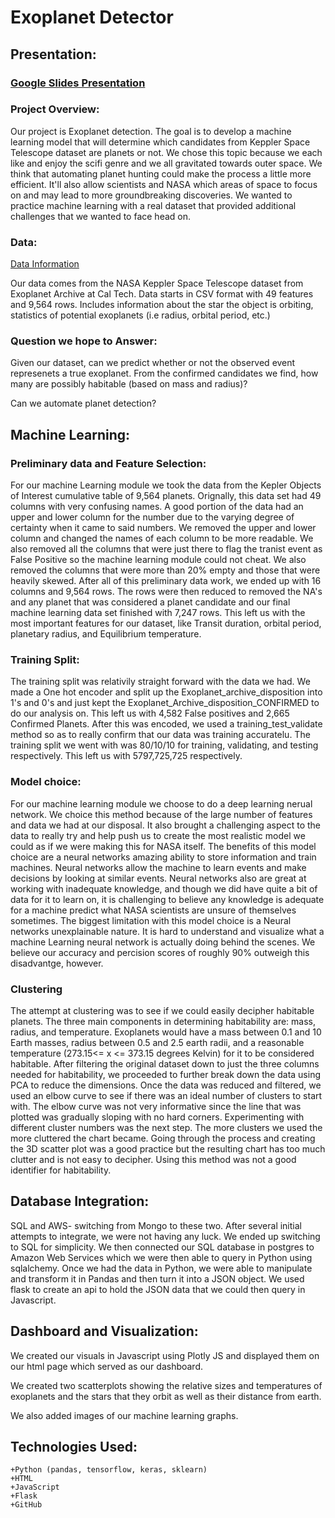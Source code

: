 
# Exoplanet Detector

## Presentation:
### [Google Slides Presentation](https://docs.google.com/presentation/d/1eaPImFXlAEw8KDVOquqmDu-2rw82H8avftx5OCL4-GQ/edit?usp=sharing)

### Project Overview: 

Our project is Exoplanet detection. The goal is to develop a machine learning model that will determine which candidates from Keppler Space Telescope dataset are planets or not. 
We chose this topic because we each like and enjoy the scifi genre and we all gravitated towards outer space. We think that automating planet hunting could make the process a little more efficient. It'll also allow scientists and NASA which areas of space to focus on and may lead to more groundbreaking discoveries. We wanted to practice machine learning with a real dataset that provided additional challenges that we wanted to face head on. 

### Data:

[Data Information](https://github.com/LiShanDa2021/exoplanet_detector/blob/main/Data/Data.md)

Our data comes from the NASA Keppler Space Telescope dataset from Exoplanet Archive at Cal Tech. Data starts in CSV format with 49 features and 9,564 rows. Includes information about the star the object is orbiting, statistics of potential exoplanets (i.e radius, orbital period, etc.)

### Question we hope to Answer:

Given our dataset, can we predict whether or not the observed event represenets a true exoplanet. From the confirmed candidates we find, how many are possibly habitable (based on mass and radius)? 

Can we automate planet detection?


## Machine Learning:

### Preliminary data and Feature Selection: 
For our machine Learning module we took the data from the Kepler Objects of Interest cumulative table of 9,564 planets. Orignally, this data set had 49 columns with very confusing names. A good portion of the data had an upper and lower column for the number due to the varying degree of certainty when it came to said numbers. We removed the upper and lower column and changed the names of each column to be more readable. We also removed all the columns that were just there to flag the tranist event as False Positive so the machine learning module could not cheat. We also removed the columns that were more than 20% empty and those that were heavily skewed. After all of this preliminary data work, we ended up with 16 columns and 9,564 rows. The rows were then reduced to removed the NA's and any planet that was considered a planet candidate and our final machine learning data set finished with 7,247 rows. This left us with the most important features for our dataset, like Transit duration, orbital period, planetary radius, and Equilibrium temperature.
### Training Split: 
The training split was relativily straight forward with the data we had. We made a One hot encoder and split up the Exoplanet_archive_disposition into 1's and 0's and just kept the Exoplanet_Archive_disposition_CONFIRMED to do our analysis on. This left us with 4,582 False positives and 2,665 Confirmed Planets. After this was encoded, we used a training_test_validate method so as to really confirm that our data was training accuratelu. The training split we went with was 80/10/10 for training, validating, and testing respectively. This left us with 5797,725,725 respectively.
### Model choice: 
For our machine learning module we choose to do a deep learning nerual network. We choice this method because of the large number of features and data we had at our disposal. It also brought a challenging aspect to the data to really try and help push us to create the most realistic model we could as if we were making this for NASA itself. The benefits of this model choice are a neural networks amazing ability to store information and train machines. Neural networks allow the machine to learn events and make decisions by looking at similar events. Neural networks also are great at working with inadequate knowledge, and though we did have quite a bit of data for it to learn on, it is challenging to believe any knowledge is adequate for a machine predict what NASA scientists are unsure of themselves sometimes. The biggest limitation with this model choice is a Neural networks unexplainable nature. It is hard to understand and visualize what a machine Learning neural network is actually doing behind the scenes. We believe our accuracy and percision scores of roughly 90% outweigh this disadvantge, however.

### Clustering
The attempt at clustering was to see if we could easily decipher habitable planets. The three main components in determining habitability are: mass, radius, and temperature. Exoplanets would have a mass between 0.1 and 10 Earth masses, radius between 0.5 and 2.5 earth radii, and a reasonable temperature (273.15<= x <= 373.15 degrees Kelvin) for it to be considered habitable. After filtering the original dataset down to just the three columns needed for habitability, we proceeded to further break down the data using PCA to reduce the dimensions. Once the data was reduced and filtered, we used an elbow curve to see if there was an ideal number of clusters to start with. The elbow curve was not very informative since the line that was plotted was gradually sloping with no hard corners. Experimenting with different cluster numbers was the next step. The more clusters we used the more cluttered the chart became. 
Going through the process and creating the 3D scatter plot was a good practice but the resulting chart has too much clutter and is not easy to decipher.  Using this method was not a good identifier for habitability. 



## Database Integration:
SQL and AWS- switching from Mongo to these two. After several initial attempts to integrate, we were not having any luck. We ended up switching to SQL for simplicity. We then connected our SQL database in postgres to Amazon Web Services which we were then able to query in Python using sqlalchemy. Once we had the data in Python, we were able to manipulate and transform it in Pandas and then turn it into a JSON object. We used flask to create an api to hold the JSON data that we could then query in Javascript.


## Dashboard and Visualization:
We created our visuals in Javascript using Plotly JS and displayed them on our html page which served as our dashboard.

We created two scatterplots showing the relative sizes and temperatures of exoplanets and the stars that they orbit as well as their distance from earth. 

We also added images of our machine learning graphs.


## Technologies Used:
    +Python (pandas, tensorflow, keras, sklearn)
    +HTML 
    +JavaScript
    +Flask
    +GitHub



